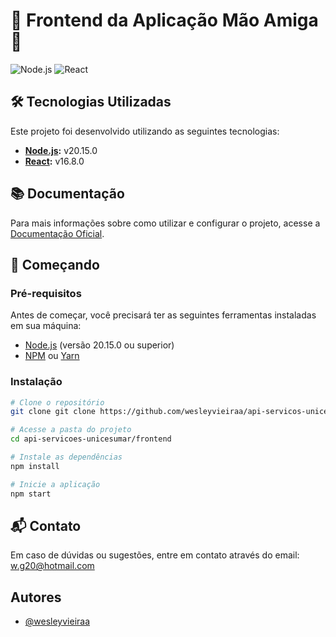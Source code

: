 # 🌟 Frontend da Aplicação Mão Amiga 🌟

![Node.js](https://img.shields.io/badge/Node.js-20.15.0-339933?style=for-the-badge&logo=node.js)
![React](https://img.shields.io/badge/React-16.8.0-61DAFB?style=for-the-badge&logo=react)


## 🛠️ Tecnologias Utilizadas

Este projeto foi desenvolvido utilizando as seguintes tecnologias:

- **[Node.js](https://nodejs.org/download/release/v20.15.0/):** v20.15.0
- **[React](https://react.dev):** v16.8.0


## 📚 Documentação

Para mais informações sobre como utilizar e configurar o projeto, acesse a [Documentação Oficial](https://www.creative-tim.com/learning-lab/react/overview/material-dashboard/).


## 🚀 Começando

### Pré-requisitos

Antes de começar, você precisará ter as seguintes ferramentas instaladas em sua máquina:

- [Node.js]([https://nodejs.org/download/release/v20.15.0/](https://nodejs.org/docs/latest/api/)) (versão 20.15.0 ou superior)
- [NPM](https://www.npmjs.com/get-npm) ou [Yarn](https://yarnpkg.com/getting-started/install)

### Instalação

```bash
# Clone o repositório
git clone git clone https://github.com/wesleyvieiraa/api-servicos-unicesumar.git
```

```bash
# Acesse a pasta do projeto
cd api-servicoes-unicesumar/frontend
```

```bash
# Instale as dependências
npm install
```

```bash
# Inicie a aplicação
npm start
```

## 📬 Contato

Em caso de dúvidas ou sugestões, entre em contato através do email: w.g20@hotmail.com


## Autores

- [@wesleyvieiraa](https://github.com/wesleyvieiraa)